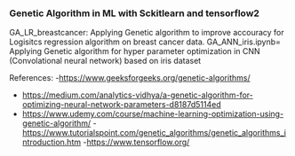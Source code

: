 ### Genetic Algorithm in ML with Sckitlearn and tensorflow2


GA_LR_breastcancer: Applying Genetic algorithm to improve accouracy for Logisitcs regression algorithm on breast cancer data.
GA_ANN_iris.ipynb=  Applying Genetic algorithm for hyper parameter optimization in CNN (Convolational neural network) based on iris dataset

References:
-https://www.geeksforgeeks.org/genetic-algorithms/
- https://medium.com/analytics-vidhya/a-genetic-algorithm-for-optimizing-neural-network-parameters-d8187d5114ed
- https://www.udemy.com/course/machine-learning-optimization-using-genetic-algorithm/
-https://www.tutorialspoint.com/genetic_algorithms/genetic_algorithms_introduction.htm
-https://www.tensorflow.org/
